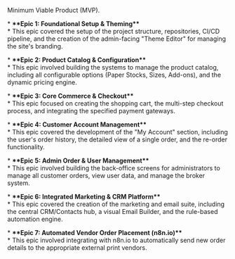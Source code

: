 Minimum Viable Product (MVP).

\* **\*\*Epic 1: Foundational Setup & Theming\*\***  
    \* This epic covered the setup of the project structure, repositories, CI/CD pipeline, and the creation of the admin-facing "Theme Editor" for managing the site's branding.

\* **\*\*Epic 2: Product Catalog & Configuration\*\***  
    \* This epic involved building the systems to manage the product catalog, including all configurable options (Paper Stocks, Sizes, Add-ons), and the dynamic pricing engine.

\* **\*\*Epic 3: Core Commerce & Checkout\*\***  
    \* This epic focused on creating the shopping cart, the multi-step checkout process, and integrating the specified payment gateways.

\* **\*\*Epic 4: Customer Account Management\*\***  
    \* This epic covered the development of the "My Account" section, including the user's order history, the detailed view of a single order, and the re-order functionality.

\* **\*\*Epic 5: Admin Order & User Management\*\***  
    \* This epic involved building the back-office screens for administrators to manage all customer orders, view user data, and manage the broker system.

\* **\*\*Epic 6: Integrated Marketing & CRM Platform\*\***  
    \* This epic covered the creation of the marketing and email suite, including the central CRM/Contacts hub, a visual Email Builder, and the rule-based automation engine.

\* **\*\*Epic 7: Automated Vendor Order Placement (n8n.io)\*\***  
    \* This epic involved integrating with n8n.io to automatically send new order details to the appropriate external print vendors.  
